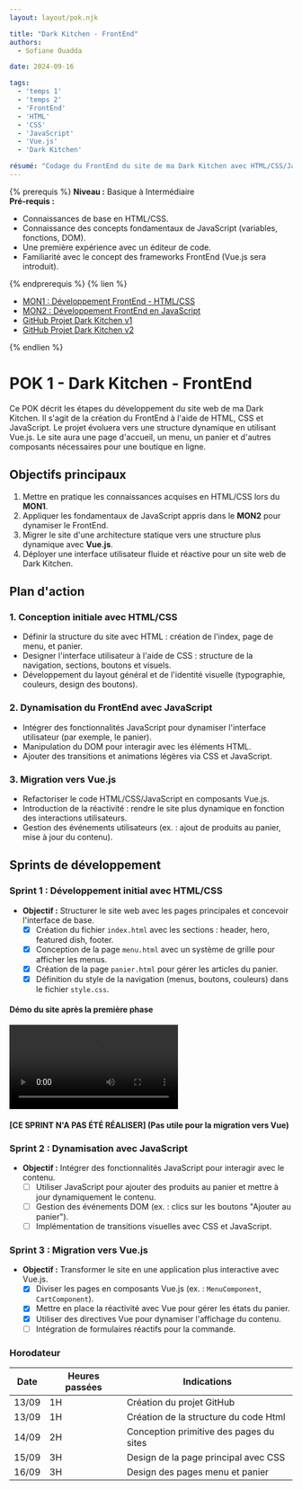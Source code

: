 ```yaml
---
layout: layout/pok.njk

title: "Dark Kitchen - FrontEnd"
authors:
  - Sofiane Ouadda

date: 2024-09-16

tags: 
  - 'temps 1'
  - 'temps 2'
  - 'FrontEnd'
  - 'HTML'
  - 'CSS'
  - 'JavaScript'
  - 'Vue.js'
  - 'Dark Kitchen'

résumé: "Codage du FrontEnd du site de ma Dark Kitchen avec HTML/CSS/JavaScript et transition vers Vue.js pour une structure dynamique."
---
```


{% prerequis %}
**Niveau :** Basique à Intermédiaire  
**Pré-requis :**
- Connaissances de base en HTML/CSS.
- Connaissance des concepts fondamentaux de JavaScript (variables, fonctions, DOM).
- Une première expérience avec un éditeur de code.
- Familiarité avec le concept des frameworks FrontEnd (Vue.js sera introduit).

{% endprerequis %}
{% lien %}

- [MON1 : Développement FrontEnd - HTML/CSS](/promos/2024-2025/Ouadda-Sofiane/mon/temps-1.1/index.md)
- [MON2 : Développement FrontEnd en JavaScript](/promos/2024-2025/Ouadda-Sofiane/mon/temps-1.2/index.md)
- [GitHub Projet Dark Kitchen v1](https://github.com/SofianeOuadda/dark-kitchen)
- [GitHub Projet Dark Kitchen v2](https://github.com/SofianeOuadda/dark-kitchen-v2)

{% endlien %}

# POK 1 - Dark Kitchen - FrontEnd

Ce POK décrit les étapes du développement du site web de ma Dark Kitchen. Il s'agit de la création du FrontEnd à l'aide de HTML, CSS et JavaScript. Le projet évoluera vers une structure dynamique en utilisant Vue.js. Le site aura une page d'accueil, un menu, un panier et d'autres composants nécessaires pour une boutique en ligne.

## Objectifs principaux

1. Mettre en pratique les connaissances acquises en HTML/CSS lors du **MON1**.
2. Appliquer les fondamentaux de JavaScript appris dans le **MON2** pour dynamiser le FrontEnd.
3. Migrer le site d'une architecture statique vers une structure plus dynamique avec **Vue.js**.
4. Déployer une interface utilisateur fluide et réactive pour un site web de Dark Kitchen.

## Plan d'action

### 1. Conception initiale avec HTML/CSS
- Définir la structure du site avec HTML : création de l'index, page de menu, et panier.
- Designer l'interface utilisateur à l'aide de CSS : structure de la navigation, sections, boutons et visuels.
- Développement du layout général et de l'identité visuelle (typographie, couleurs, design des boutons).

### 2. Dynamisation du FrontEnd avec JavaScript
- Intégrer des fonctionnalités JavaScript pour dynamiser l'interface utilisateur (par exemple, le panier).
- Manipulation du DOM pour interagir avec les éléments HTML.
- Ajouter des transitions et animations légères via CSS et JavaScript.

### 3. Migration vers Vue.js
- Refactoriser le code HTML/CSS/JavaScript en composants Vue.js.
- Introduction de la réactivité : rendre le site plus dynamique en fonction des interactions utilisateurs.
- Gestion des événements utilisateurs (ex. : ajout de produits au panier, mise à jour du contenu).

## Sprints de développement

### Sprint 1 : Développement initial avec HTML/CSS
- **Objectif :** Structurer le site web avec les pages principales et concevoir l'interface de base.
  - [x] Création du fichier `index.html` avec les sections : header, hero, featured dish, footer.
  - [x] Conception de la page `menu.html` avec un système de grille pour afficher les menus.
  - [x] Création de la page `panier.html` pour gérer les articles du panier.
  - [x] Définition du style de la navigation (menus, boutons, couleurs) dans le fichier `style.css`.

#### Démo du site après la première phase

![demo](./Demo_Website_HTML.mov)

#### [CE SPRINT N'A PAS ÉTÉ RÉALISER] (Pas utile pour la migration vers Vue)
### Sprint 2 : Dynamisation avec JavaScript 
- **Objectif :** Intégrer des fonctionnalités JavaScript pour interagir avec le contenu.
  - [ ] Utiliser JavaScript pour ajouter des produits au panier et mettre à jour dynamiquement le contenu.
  - [ ] Gestion des événements DOM (ex. : clics sur les boutons "Ajouter au panier").
  - [ ] Implémentation de transitions visuelles avec CSS et JavaScript.

### Sprint 3 : Migration vers Vue.js
- **Objectif :** Transformer le site en une application plus interactive avec Vue.js.
  - [x] Diviser les pages en composants Vue.js (ex. : `MenuComponent`, `CartComponent`).
  - [x] Mettre en place la réactivité avec Vue pour gérer les états du panier.
  - [x] Utiliser des directives Vue pour dynamiser l'affichage du contenu.
  - [ ] Intégration de formulaires réactifs pour la commande.

### Horodateur

| Date       | Heures passées | Indications                                    |
|------------|----------------|------------------------------------------------|
| 13/09      | 1H             | Création du projet GitHub                      |
| 13/09      | 1H             | Création de la structure du code Html          |
| 14/09      | 2H             | Conception primitive des pages du sites        |
| 15/09      | 3H             | Design de la page principal avec CSS           |
| 16/09      | 3H             | Design des pages menu et panier                |
